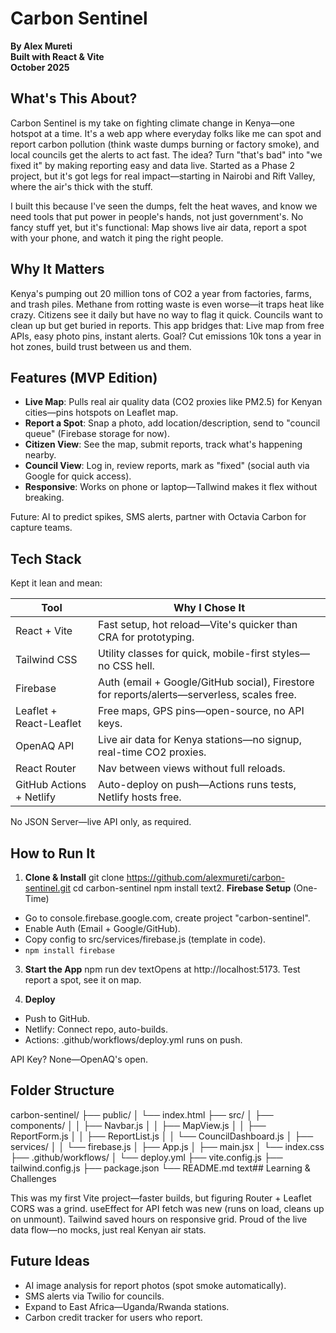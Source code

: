 # Carbon Sentinel

**By Alex Mureti**  
**Built with React & Vite**  
**October 2025**

## What's This About?

Carbon Sentinel is my take on fighting climate change in Kenya—one hotspot at a time. It's a web app where everyday folks like me can spot and report carbon pollution (think waste dumps burning or factory smoke), and local councils get the alerts to act fast. The idea? Turn "that's bad" into "we fixed it" by making reporting easy and data live. Started as a Phase 2 project, but it's got legs for real impact—starting in Nairobi and Rift Valley, where the air's thick with the stuff.

I built this because I've seen the dumps, felt the heat waves, and know we need tools that put power in people's hands, not just government's. No fancy stuff yet, but it's functional: Map shows live air data, report a spot with your phone, and watch it ping the right people.

## Why It Matters

Kenya's pumping out 20 million tons of CO2 a year from factories, farms, and trash piles. Methane from rotting waste is even worse—it traps heat like crazy. Citizens see it daily but have no way to flag it quick. Councils want to clean up but get buried in reports. This app bridges that: Live map from free APIs, easy photo pins, instant alerts. Goal? Cut emissions 10k tons a year in hot zones, build trust between us and them.

## Features (MVP Edition)

- **Live Map**: Pulls real air quality data (CO2 proxies like PM2.5) for Kenyan cities—pins hotspots on Leaflet map.
- **Report a Spot**: Snap a photo, add location/description, send to "council queue" (Firebase storage for now).
- **Citizen View**: See the map, submit reports, track what's happening nearby.
- **Council View**: Log in, review reports, mark as "fixed" (social auth via Google for quick access).
- **Responsive**: Works on phone or laptop—Tallwind makes it flex without breaking.

Future: AI to predict spikes, SMS alerts, partner with Octavia Carbon for capture teams.

## Tech Stack

Kept it lean and mean:

| Tool | Why I Chose It |
|------|----------------|
| React + Vite | Fast setup, hot reload—Vite's quicker than CRA for prototyping. |
| Tailwind CSS | Utility classes for quick, mobile-first styles—no CSS hell. |
| Firebase | Auth (email + Google/GitHub social), Firestore for reports/alerts—serverless, scales free. |
| Leaflet + React-Leaflet | Free maps, GPS pins—open-source, no API keys. |
| OpenAQ API | Live air data for Kenya stations—no signup, real-time CO2 proxies. |
| React Router | Nav between views without full reloads. |
| GitHub Actions + Netlify | Auto-deploy on push—Actions runs tests, Netlify hosts free.

No JSON Server—live API only, as required.

## How to Run It

1. **Clone & Install**
git clone https://github.com/alexmureti/carbon-sentinel.git
cd carbon-sentinel
npm install
text2. **Firebase Setup** (One-Time)  
- Go to console.firebase.google.com, create project "carbon-sentinel".
- Enable Auth (Email + Google/GitHub).
- Copy config to src/services/firebase.js (template in code).
- `npm install firebase`

3. **Start the App**
npm run dev
textOpens at http://localhost:5173. Test report a spot, see it on map.

4. **Deploy**  
- Push to GitHub.
- Netlify: Connect repo, auto-builds.
- Actions: .github/workflows/deploy.yml runs on push.

API Key? None—OpenAQ's open.

## Folder Structure
carbon-sentinel/
├── public/
│   └── index.html
├── src/
│   ├── components/
│   │   ├── Navbar.js
│   │   ├── MapView.js
│   │   ├── ReportForm.js
│   │   ├── ReportList.js
│   │   └── CouncilDashboard.js
│   ├── services/
│   │   └── firebase.js
│   ├── App.js
│   ├── main.jsx
│   └── index.css
├── .github/workflows/
│   └── deploy.yml
├── vite.config.js
├── tailwind.config.js
├── package.json
└── README.md
text## Learning & Challenges

This was my first Vite project—faster builds, but figuring Router + Leaflet CORS was a grind. useEffect for API fetch was new (runs on load, cleans up on unmount). Tailwind saved hours on responsive grid. Proud of the live data flow—no mocks, just real Kenyan air stats.

## Future Ideas

- AI image analysis for report photos (spot smoke automatically).
- SMS alerts via Twilio for councils.
- Expand to East Africa—Uganda/Rwanda stations.
- Carbon credit tracker for users who report.

